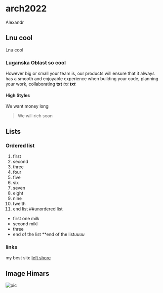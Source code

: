 # arch2022
Alexandr 
## Lnu cool
Lnu cool
### Luganska Oblast so cool
However big or small your team is, our products will ensure that it always has a smooth and enjoyable experience when
building your code, planning your work, collaborating
**txt**
*txt*
***txt***
#### High Styles

We want money long 
>We will rich soon

## Lists
### Ordered list
1. first
2. second
3. three
4. four
5. five
6. six
7. seven
8. eight
9. nine
10. twelth
11. end list
##unordered list
- first one milk 
- second mikl
- three 
- end of the list 
**end of the list*uuuu*
### links
my best site [left shore](https://www.youtube.com/)
## Image Himars
![pic](https://upload.wikimedia.org/wikipedia/commons/thumb/c/cd/1-14th_FAR_conducts_HIRAIN_exercise_as_part_of_DEFENDER-Europe_22_DVIDS7232028.jpg/1200px-1-14th_FAR_conducts_HIRAIN_exercise_as_part_of_DEFENDER-Europe_22_DVIDS7232028.jpg)


